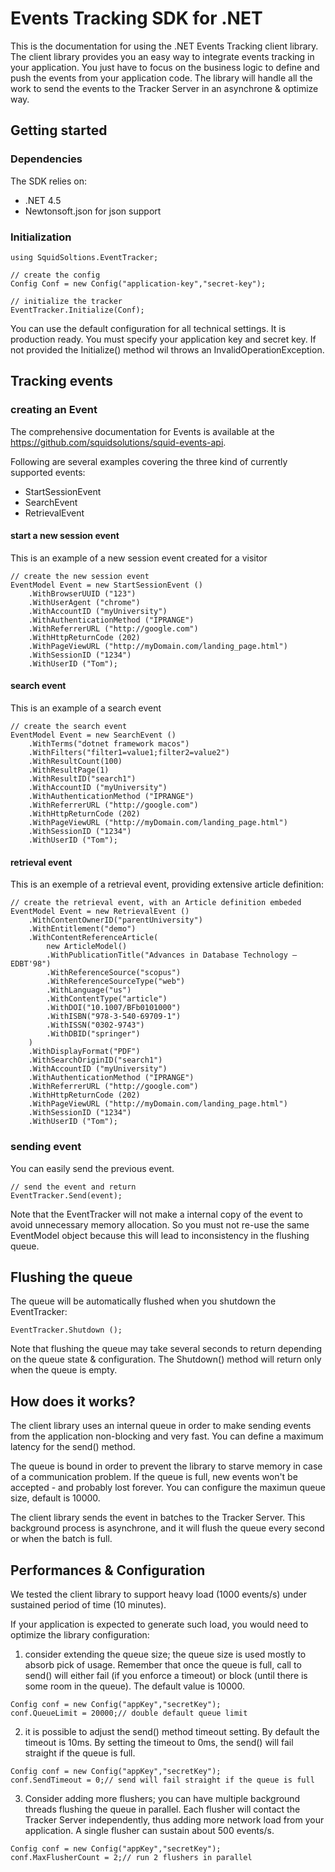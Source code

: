 Events Tracking SDK for .NET
============================

This is the documentation for using the .NET Events Tracking client library. 
The client library provides you an easy way to integrate events tracking in your application.
You just have to focus on the business logic to define and push the events from your application code.
The library will handle all the work to send the events to the Tracker Server in an asynchrone & optimize way.

Getting started
---------------

### Dependencies

The SDK relies on:

* .NET 4.5
* Newtonsoft.json for json support

### Initialization

```
using SquidSoltions.EventTracker;

// create the config
Config Conf = new Config("application-key","secret-key");

// initialize the tracker
EventTracker.Initialize(Conf);
```
You can use the default configuration for all technical settings. It is production ready.
You must specify your application key and secret key. If not provided the Initialize() method wil throws an InvalidOperationException.


Tracking events
---------------

### creating an Event

The comprehensive documentation for Events is available at the https://github.com/squidsolutions/squid-events-api.

Following are several examples covering the three kind of currently supported events:
* StartSessionEvent
* SearchEvent
* RetrievalEvent

#### start a new session event

This is an example of a new session event created for a visitor

```
// create the new session event
EventModel Event = new StartSessionEvent ()
	.WithBrowserUUID ("123")
	.WithUserAgent ("chrome")
	.WithAccountID ("myUniversity")
	.WithAuthenticationMethod ("IPRANGE")
	.WithReferrerURL ("http://google.com")
	.WithHttpReturnCode (202)
	.WithPageViewURL ("http://myDomain.com/landing_page.html")
	.WithSessionID ("1234")
	.WithUserID ("Tom");
```

#### search event

This is an example of a search event

```
// create the search event
EventModel Event = new SearchEvent ()
	.WithTerms("dotnet framework macos")
	.WithFilters("filter1=value1;filter2=value2")
	.WithResultCount(100)
	.WithResultPage(1)
	.WithResultID("search1")
	.WithAccountID ("myUniversity")
	.WithAuthenticationMethod ("IPRANGE")
	.WithReferrerURL ("http://google.com")
	.WithHttpReturnCode (202)
	.WithPageViewURL ("http://myDomain.com/landing_page.html")
	.WithSessionID ("1234")
	.WithUserID ("Tom");
```

#### retrieval event

This is an exemple of a retrieval event, providing extensive article definition:

```
// create the retrieval event, with an Article definition embeded
EventModel Event = new RetrievalEvent ()
	.WithContentOwnerID("parentUniversity")
	.WithEntitlement("demo")
	.WithContentReferenceArticle(
		new ArticleModel()
		.WithPublicationTitle("Advances in Database Technology — EDBT'98")
		.WithReferenceSource("scopus")
		.WithReferenceSourceType("web")
		.WithLanguage("us")
		.WithContentType("article")
		.WithDOI("10.1007/BFb0101000")
		.WithISBN("978-3-540-69709-1")
		.WithISSN("0302-9743")
		.WithDBID("springer")
	)
	.WithDisplayFormat("PDF")
	.WithSearchOriginID("search1")
	.WithAccountID ("myUniversity")
	.WithAuthenticationMethod ("IPRANGE")
	.WithReferrerURL ("http://google.com")
	.WithHttpReturnCode (202)
	.WithPageViewURL ("http://myDomain.com/landing_page.html")
	.WithSessionID ("1234")
	.WithUserID ("Tom");
```

### sending event

You can easily send the previous event.

```
// send the event and return
EventTracker.Send(event);
```

Note that the EventTracker will not make a internal copy of the event to avoid unnecessary memory allocation.
So you must not re-use the same EventModel object because this will lead to inconsistency in the flushing queue.

Flushing the queue
------------------

The queue will be automatically flushed when you shutdown the EventTracker:

```
EventTracker.Shutdown ();
```

Note that flushing the queue may take several seconds to return depending on the queue state & configuration.
The Shutdown() method will return only when the queue is empty.

How does it works?
------------------

The client library uses an internal queue in order to make sending events from the application non-blocking and very fast.
You can define a maximum latency for the send() method.

The queue is bound in order to prevent the library to starve memory in case of a communication problem.
If the queue is full, new events won't be accepted - and probably lost forever. 
You can configure the maximun queue size, default is 10000.

The client library sends the event in batches to the Tracker Server. 
This background process is asynchrone, and it will flush the queue every second or when the batch is full.

Performances & Configuration
----------------------------

We tested the client library to support heavy load (1000 events/s) under sustained period of time (10 minutes).

If your application is expected to generate such load, you would need to optimize the library configuration:

1. consider extending the queue size; the queue size is used mostly to absorb pick of usage. 
Remember that once the queue is full, call to send() will either fail (if you enforce a timeout) or block (until there is some room in the queue). The default value is 10000.
```
Config conf = new Config("appKey","secretKey");
conf.QueueLimit = 20000;// double default queue limit
``` 

2. it is possible to adjust the send() method timeout setting. By default the timeout is 10ms. 
By setting the timeout to 0ms, the send() will fail straight if the queue is full.
```
Config conf = new Config("appKey","secretKey");
conf.SendTimeout = 0;// send will fail straight if the queue is full
```

3. Consider adding more flushers; you can have multiple background threads flushing the queue in parallel.
Each flusher will contact the Tracker Server independently, thus adding more network load from your application.
A single flusher can sustain about 500 events/s.
```
Config conf = new Config("appKey","secretKey");
conf.MaxFlusherCount = 2;// run 2 flushers in parallel
```
